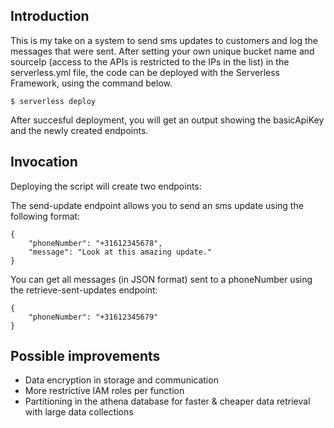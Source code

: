 <!--
title: 'AWS Simple SMS function'
description: 'This is my take on a system to send sms updates to customers and log the messages that were sent.'
layout: Doc
framework: v2
platform: AWS
language: nodeJS
authorLink: 'https://github.com/IvoLemken'
authorName: 'Ivo Lemken'
-->

## Introduction

This is my take on a system to send sms updates to customers and log the messages that were sent. After setting your own unique bucket name and sourceIp (access to the APIs is restricted to the IPs in the list) in the serverless.yml file, the code can be deployed with the Serverless Framework, using the command below.

```
$ serverless deploy
```

After succesful deployment, you will get an output showing the basicApiKey and the newly created endpoints. 

## Invocation

Deploying the script will create two endpoints:

The send-update endpoint allows you to send an sms update using the following format:

```
{
    "phoneNumber": "+31612345678",
    "message": "Look at this amazing update."
}
```

You can get all messages (in JSON format) sent to a phoneNumber using the retrieve-sent-updates endpoint:

```
{
    "phoneNumber": "+31612345679"
}
```

## Possible improvements
- Data encryption in storage and communication
- More restrictive IAM roles per function
- Partitioning in the athena database for faster & cheaper data retrieval with large data collections